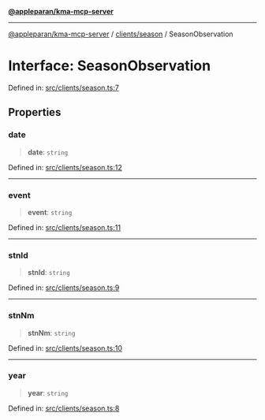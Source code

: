 [**@appleparan/kma-mcp-server**](../../../README.md)

***

[@appleparan/kma-mcp-server](../../../README.md) / [clients/season](../README.md) / SeasonObservation

# Interface: SeasonObservation

Defined in: [src/clients/season.ts:7](https://github.com/appleparan/kma-mcp/blob/d76825d83b398a574a6e9215caa9b03d62b638c4/typescript/src/clients/season.ts#L7)

## Properties

### date

> **date**: `string`

Defined in: [src/clients/season.ts:12](https://github.com/appleparan/kma-mcp/blob/d76825d83b398a574a6e9215caa9b03d62b638c4/typescript/src/clients/season.ts#L12)

***

### event

> **event**: `string`

Defined in: [src/clients/season.ts:11](https://github.com/appleparan/kma-mcp/blob/d76825d83b398a574a6e9215caa9b03d62b638c4/typescript/src/clients/season.ts#L11)

***

### stnId

> **stnId**: `string`

Defined in: [src/clients/season.ts:9](https://github.com/appleparan/kma-mcp/blob/d76825d83b398a574a6e9215caa9b03d62b638c4/typescript/src/clients/season.ts#L9)

***

### stnNm

> **stnNm**: `string`

Defined in: [src/clients/season.ts:10](https://github.com/appleparan/kma-mcp/blob/d76825d83b398a574a6e9215caa9b03d62b638c4/typescript/src/clients/season.ts#L10)

***

### year

> **year**: `string`

Defined in: [src/clients/season.ts:8](https://github.com/appleparan/kma-mcp/blob/d76825d83b398a574a6e9215caa9b03d62b638c4/typescript/src/clients/season.ts#L8)
